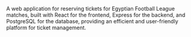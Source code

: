 A web application for reserving tickets for Egyptian Football League matches, built with React for the frontend, Express for the backend, and PostgreSQL for the database, providing an efficient and user-friendly platform for ticket management.
